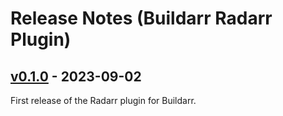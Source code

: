 # Release Notes (Buildarr Radarr Plugin)

## [v0.1.0](https://github.com/buildarr/buildarr-radarr/releases/tag/v0.1.0) - 2023-09-02

First release of the Radarr plugin for Buildarr.
